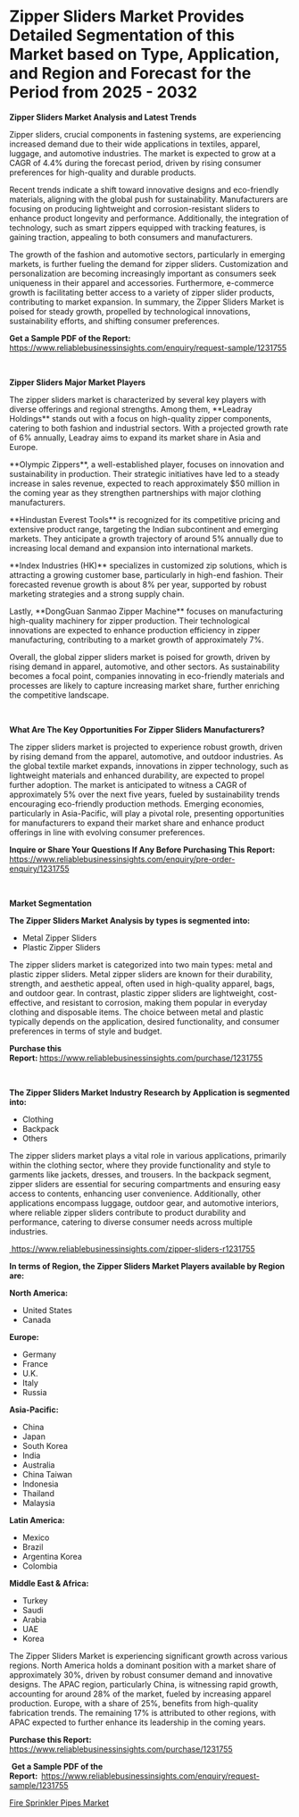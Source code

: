 <p><h1>Zipper Sliders Market Provides Detailed Segmentation of this Market based on Type, Application, and Region and Forecast for the Period from 2025 - 2032</h1></p><p><strong>Zipper Sliders Market Analysis and Latest Trends</strong></p>
<p><p>Zipper sliders, crucial components in fastening systems, are experiencing increased demand due to their wide applications in textiles, apparel, luggage, and automotive industries. The market is expected to grow at a CAGR of 4.4% during the forecast period, driven by rising consumer preferences for high-quality and durable products.</p><p>Recent trends indicate a shift toward innovative designs and eco-friendly materials, aligning with the global push for sustainability. Manufacturers are focusing on producing lightweight and corrosion-resistant sliders to enhance product longevity and performance. Additionally, the integration of technology, such as smart zippers equipped with tracking features, is gaining traction, appealing to both consumers and manufacturers.</p><p>The growth of the fashion and automotive sectors, particularly in emerging markets, is further fueling the demand for zipper sliders. Customization and personalization are becoming increasingly important as consumers seek uniqueness in their apparel and accessories. Furthermore, e-commerce growth is facilitating better access to a variety of zipper slider products, contributing to market expansion. In summary, the Zipper Sliders Market is poised for steady growth, propelled by technological innovations, sustainability efforts, and shifting consumer preferences.</p></p>
<p><strong>Get a Sample PDF of the Report:&nbsp;</strong> <a href="https://www.reliablebusinessinsights.com/enquiry/request-sample/1231755?utm_campaign=3083&utm_medium=2&utm_source=Github&utm_content=ia&utm_term=01042025&utm_id=zipper-sliders">https://www.reliablebusinessinsights.com/enquiry/request-sample/1231755</a></p>
<p>&nbsp;</p>
<p><strong>Zipper Sliders Major Market Players</strong></p>
<p><p>The zipper sliders market is characterized by several key players with diverse offerings and regional strengths. Among them, **Leadray Holdings** stands out with a focus on high-quality zipper components, catering to both fashion and industrial sectors. With a projected growth rate of 6% annually, Leadray aims to expand its market share in Asia and Europe. </p><p>**Olympic Zippers**, a well-established player, focuses on innovation and sustainability in production. Their strategic initiatives have led to a steady increase in sales revenue, expected to reach approximately $50 million in the coming year as they strengthen partnerships with major clothing manufacturers.</p><p>**Hindustan Everest Tools** is recognized for its competitive pricing and extensive product range, targeting the Indian subcontinent and emerging markets. They anticipate a growth trajectory of around 5% annually due to increasing local demand and expansion into international markets.</p><p>**Index Industries (HK)** specializes in customized zip solutions, which is attracting a growing customer base, particularly in high-end fashion. Their forecasted revenue growth is about 8% per year, supported by robust marketing strategies and a strong supply chain.</p><p>Lastly, **DongGuan Sanmao Zipper Machine** focuses on manufacturing high-quality machinery for zipper production. Their technological innovations are expected to enhance production efficiency in zipper manufacturing, contributing to a market growth of approximately 7%.</p><p>Overall, the global zipper sliders market is poised for growth, driven by rising demand in apparel, automotive, and other sectors. As sustainability becomes a focal point, companies innovating in eco-friendly materials and processes are likely to capture increasing market share, further enriching the competitive landscape.</p></p>
<p>&nbsp;</p>
<p><strong>What Are The Key Opportunities For Zipper Sliders Manufacturers?</strong></p>
<p><p>The zipper sliders market is projected to experience robust growth, driven by rising demand from the apparel, automotive, and outdoor industries. As the global textile market expands, innovations in zipper technology, such as lightweight materials and enhanced durability, are expected to propel further adoption. The market is anticipated to witness a CAGR of approximately 5% over the next five years, fueled by sustainability trends encouraging eco-friendly production methods. Emerging economies, particularly in Asia-Pacific, will play a pivotal role, presenting opportunities for manufacturers to expand their market share and enhance product offerings in line with evolving consumer preferences.</p></p>
<p><strong>Inquire or Share Your Questions If Any Before Purchasing This Report:</strong> <a href="https://www.reliablebusinessinsights.com/enquiry/pre-order-enquiry/1231755?utm_campaign=3083&utm_medium=2&utm_source=Github&utm_content=ia&utm_term=01042025&utm_id=zipper-sliders">https://www.reliablebusinessinsights.com/enquiry/pre-order-enquiry/1231755</a></p>
<p>&nbsp;</p>
<p><strong>Market Segmentation</strong></p>
<p><strong>The Zipper Sliders Market Analysis by types is segmented into:</strong></p>
<p><ul><li>Metal Zipper Sliders</li><li>Plastic Zipper Sliders</li></ul></p>
<p><p>The zipper sliders market is categorized into two main types: metal and plastic zipper sliders. Metal zipper sliders are known for their durability, strength, and aesthetic appeal, often used in high-quality apparel, bags, and outdoor gear. In contrast, plastic zipper sliders are lightweight, cost-effective, and resistant to corrosion, making them popular in everyday clothing and disposable items. The choice between metal and plastic typically depends on the application, desired functionality, and consumer preferences in terms of style and budget.</p></p>
<p><strong>Purchase this Report:&nbsp;</strong><a href="https://www.reliablebusinessinsights.com/purchase/1231755?utm_campaign=3083&utm_medium=2&utm_source=Github&utm_content=ia&utm_term=01042025&utm_id=zipper-sliders">https://www.reliablebusinessinsights.com/purchase/1231755</a></p>
<p>&nbsp;</p>
<p><strong>The Zipper Sliders Market Industry Research by Application is segmented into:</strong></p>
<p><ul><li>Clothing</li><li>Backpack</li><li>Others</li></ul></p>
<p><p>The zipper sliders market plays a vital role in various applications, primarily within the clothing sector, where they provide functionality and style to garments like jackets, dresses, and trousers. In the backpack segment, zipper sliders are essential for securing compartments and ensuring easy access to contents, enhancing user convenience. Additionally, other applications encompass luggage, outdoor gear, and automotive interiors, where reliable zipper sliders contribute to product durability and performance, catering to diverse consumer needs across multiple industries.</p></p>
<p><a href="https://www.reliablebusinessinsights.com/zipper-sliders-r1231755?utm_campaign=3083&utm_medium=2&utm_source=Github&utm_content=ia&utm_term=01042025&utm_id=zipper-sliders">&nbsp;https://www.reliablebusinessinsights.com/zipper-sliders-r1231755</a></p>
<p><strong>In terms of Region, the Zipper Sliders Market Players available by Region are:</strong></p>
<p>
    <p> <strong> North America: </strong>
        <ul>
            <li>United States</li>
            <li>Canada</li>
        </ul>
        </p> 
    <p> <strong> Europe: </strong>
        <ul>
            <li>Germany</li>
            <li>France</li>
            <li>U.K.</li>
            <li>Italy</li>
            <li>Russia</li>
        </ul>
        </p> 
    <p> <strong> Asia-Pacific: </strong>
        <ul>
            <li>China</li>
            <li>Japan</li>
            <li>South Korea</li>
            <li>India</li>
            <li>Australia</li>
            <li>China Taiwan</li>
            <li>Indonesia</li>
            <li>Thailand</li>
            <li>Malaysia</li>
        </ul>
        </p> 
    <p> <strong> Latin America: </strong>
        <ul>
            <li>Mexico</li>
            <li>Brazil</li>
            <li>Argentina Korea</li>
            <li>Colombia</li>
        </ul>
        </p> 
    <p> <strong> Middle East & Africa: </strong>
        <ul>
            <li>Turkey</li>
            <li>Saudi</li>
            <li>Arabia</li>
            <li>UAE</li>
            <li>Korea</li>
        </ul>
    </p>
    </p>
<p><p>The Zipper Sliders Market is experiencing significant growth across various regions. North America holds a dominant position with a market share of approximately 30%, driven by robust consumer demand and innovative designs. The APAC region, particularly China, is witnessing rapid growth, accounting for around 28% of the market, fueled by increasing apparel production. Europe, with a share of 25%, benefits from high-quality fabrication trends. The remaining 17% is attributed to other regions, with APAC expected to further enhance its leadership in the coming years.</p></p>
<p><strong>Purchase this Report: </strong><a href="https://www.reliablebusinessinsights.com/purchase/1231755?utm_campaign=3083&utm_medium=2&utm_source=Github&utm_content=ia&utm_term=01042025&utm_id=zipper-sliders">https://www.reliablebusinessinsights.com/purchase/1231755</a></p>
<p>&nbsp;<strong>Get a Sample PDF of the Report:&nbsp;&nbsp;</strong><a href="https://www.reliablebusinessinsights.com/enquiry/request-sample/1231755?utm_campaign=3083&utm_medium=2&utm_source=Github&utm_content=ia&utm_term=01042025&utm_id=zipper-sliders">https://www.reliablebusinessinsights.com/enquiry/request-sample/1231755</a></p>
<p><strong></strong></p>
<p><p><a href="https://github.com/zurubting/Market-Research-Report-List-1/blob/main/fire-sprinkler-pipes-market.md?utm_campaign=3083&utm_medium=2&utm_source=Github&utm_content=ia&utm_term=01042025&utm_id=zipper-sliders">Fire Sprinkler Pipes Market</a></p></p>